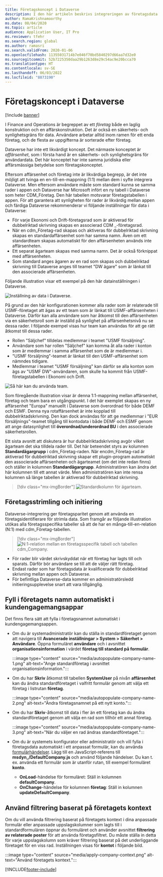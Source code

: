 ```yaml
---
title: Företagskoncept i Dataverse
description: I den här artikeln beskrivs integreringen av företagsdata mellan Ekonomi och drift och Dataverse.
author: RamaKrishnamoorthy
ms.date: 08/04/2020
ms.topic: article
audience: Application User, IT Pro
ms.reviewer: tfehr
ms.search.region: global
ms.author: ramasri
ms.search.validFrom: 2020-01-06
ms.openlocfilehash: 11355031714b7e046f70bd5840297d66aa7d32e0
ms.sourcegitcommit: 52b7225350daa29b1263d8e29c54ac9e20bcca70
ms.translationtype: HT
ms.contentlocale: sv-SE
ms.lasthandoff: 06/03/2022
ms.locfileid: "8873190"
---
```

# <a name="company-concept-in-dataverse"></a>Företagskoncept i Dataverse

[!include [banner](../../includes/banner.md)]




I Finance and Operations är begreppet av ett *företag* både en laglig konstruktion och en affärskonstruktion. Det är också en säkerhets- och synlighetsgräns för data. Användare arbetar alltid inom ramen för ett enda företag, och de flesta av uppgifterna är sorterade efter företag.

Dataverse har inte ett likvärdigt koncept. Det närmaste konceptet är *affärsenhet*, som i första hand är en säkerhets- och synlighetsgräns för användardata. Det här konceptet har inte samma juridiska eller affärsmässiga betydelse som företagskonceptet.

Eftersom affärsenhet och företag inte är likvärdiga begrepp, är det inte möjligt att tvinga en en-till-en-mappning (1:1) mellan dem i syfte integrera Dataverse. Men eftersom användare måste som standard kunna se samma rader i appen och Dataverse har Microsoft infört en ny tabell i Dataverse som heter CDM\_Företag. Den här tabellen motsvarar företagstabellen i appen. För att garantera att synligheten för rader är likvärdig mellan appen och färdiga Dataverse rekommenderar vi följande inställningar för data i Dataverse:

+ För varje Ekonomi och Drift-företagsrad som är aktiverad för dubbelriktad skrivning skapas en associerad CDM \_-företagsrad.
+ När en cdm\_Företag-rad skapas och aktiveras för dubbelriktad skrivning skapas en standardaffärsenhet som har samma namn. Även om ett standardteam skapas automatiskt för den affärsenheten används inte affärsenheten.
+ Ett separat ägarteam skapas med samma namn. Det är också förknippat med affärsenheten.
+ Som standard anges ägaren av en rad som skapas och dubbelriktad skrivning till Dataverse anges till teamet "DW ägare" som är länkat till den associerade affärsenheten.

Följande illustration visar ett exempel på den här datainställningen i Dataverse.

![Inställning av data i Dataverse.](media/dual-write-company-1.png)

På grund av den här konfigurationen kommer alla rader som är relaterade till USMF-företaget att ägas av ett team som är länkat till USMF-affärsenheten i Dataverse. Därför kan alla användare som har åtkomst till den affärsenheten via en säkerhetsroll som är inställd på synlighet på affärsenhetsnivå nu se dessa rader. I följande exempel visas hur team kan användas för att ge rätt åtkomst till dessa rader.

+ Rollen "Säljchef" tilldelas medlemmar i teamet "USMF försäljning".
+ Användare som har rollen "Säljchef" kan komma åt alla rader i konton som är medlemmar i samma affärsenhet som de är medlemmar i.
+ "USMF försäljning"-teamet är länkat till den USMF-affärsenhet som nämndes tidigare.
+ Medlemmar i teamet "USMF försäljning" kan därför se alla konton som ägs av "USMF DW"-användaren, som skulle ha kommit från USMF-företagstabellen i Ekonomi och Drift.

![Så här kan du använda team.](media/dual-write-company-2.png)

Som föregående illustration visar är denna 1:1-mappning mellan affärsenhet, företag och team bara en utgångspunkt. I det här exemplet skapas en ny affärsenhet "Europa" manuellt i Dataverse som överordnad för både DEMF och ESMF. Denna nya rotaffärsenhet är inte kopplad till dubbelriktadskrivning. Den kan dock användas för att ge medlemmar i "EUR försäljnings"-teamet tillgång till kontodata i både DEMF och ESMF genom att ange datasynlighet till **överordnad/underordnad BU** i den associerade säkerhetsrollen.

Ett sista avsnitt att diskutera är hur dubbelriktadskrivning avgör vilket ägarteam det ska tilldela rader till. Det här beteendet styrs av kolumnen **Standardägargrupp** i cdm\_Företag-raden. När encdm\_Företag-rad är aktiverad för dubbelriktad skrivning skapar ett plugin-program automatiskt den associerade affärsenheten och ägarteamet (om det inte redan finns) och ställer in kolumnen **Standardägargrupp**. Administratören kan ändra det här kolumnen till ett annat värde. Men administratören kan inte rensa kolumnen så länge tabellen är aktiverad för dubbelriktad skrivning.

> [!div class="mx-imgBorder"]
![Standardkolumn för ägarteam.](media/dual-write-default-owning-team.jpg)

## <a name="company-striping-and-bootstrapping"></a>Företagsstrimling och initiering

Dataverse-integrering ger företagsparitet genom att använda en företagsidentifierare för strimla data. Som framgår av följande illustration utökas alla företagsspecifika tabeller så att de har en många-till-en-relation (N:1) med cdm\_Företag-tabellen.

> [!div class="mx-imgBorder"]
![N:1-relation mellan en företagsspecifik tabell och tabellen cdm_Company.](media/dual-write-bootstrapping.png)

+ För rader blir värdet skrivskyddat när ett företag har lagts till och sparats. Därför bör användare se till att de väljer rätt företag.
+ Endast rader som har företagsdata är kvalificerade för dubbelriktad skrivning mellan appen och Dataverse.
+ För befintliga Dataverse-data kommer en administratörsledd initieringsupplevelse snart att vara tillgänglig.


## <a name="autopopulate-company-name-in-customer-engagement-apps"></a>Fyll i företagets namn automatiskt i kundengagemangsappar

Det finns flera sätt att fylla i företagsnamnet automatiskt i kundengagemangsappen.

+ Om du är systemadministratör kan du ställa in standardföretaget genom att navigera till **Avancerade inställningar > System > Säkerhet > Användare**. Öppna formuläret **användare** och i avsnittet **organisationsinformation** i värdet **företag till standard på formulär**.

    :::image type="content" source="media/autopopulate-company-name-1.png" alt-text="Ange standardföretag i avsnittet organisationsinformation.":::

+ Om du har **Skriv** åtkomst till tabellen **SystemUser** på nivån **affärsenhet** kan du ändra standardföretaget i valfritt formulär genom att välja ett företag i listrutan **företag**.

    :::image type="content" source="media/autopopulate-company-name-2.png" alt-text="Ändra företagsnamnet på ett nytt konto.":::

+ Om du har **Skriv**-åtkomst till data i fler än ett företag kan du ändra standardföretaget genom att välja en rad som tillhör ett annat företag.

    :::image type="content" source="media/autopopulate-company-name-3.png" alt-text="När du väljer en rad ändras standardföretaget.":::

+ Om du är systemets konfigurator eller administratör och vill fylla i företagsdata automatiskt i ett anpassat formulär, kan du använda [formulärhändelser](/powerapps/developer/model-driven-apps/clientapi/events-forms-grids). Lägg till en JavaScript-referens till **msdyn_/DefaultCompany.js** och använd följande händelser. Du kan t. ex. använda ett formulär som är utanför rutan, till exempel formuläret **konto**.

    + **OnLoad**-händelse för formuläret: Ställ in kolumnen **defaultCompany**.
    + **OnChange**-händelse för kolumnen **företag**: Ställ in kolumnen **updateDefaultCompany**.

## <a name="apply-filtering-based-on-the-company-context"></a>Använd filtrering baserat på företagets kontext

Om du vill använda filtrering baserat på företagets kontext i dina anpassade formulär eller anpassade uppslagskolumner som lagts till i standardformulären öppnar du formuläret och använder avsnittet **filtrering av relaterade poster** för att använda företagsfiltret. Du måste ställa in detta för varje uppslagskolumn som kräver filtrering baserat på det underliggande företaget för en viss rad. Inställningen visas för **kontot** i följande bild.

:::image type="content" source="media/apply-company-context.png" alt-text="Använd företagets kontext.":::



[!INCLUDE[footer-include](../../../../includes/footer-banner.md)]
